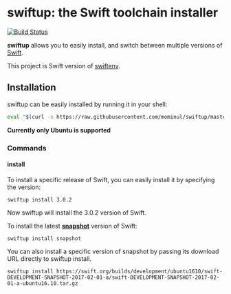 # swiftup: the Swift toolchain installer

[![Build Status](https://travis-ci.org/mominul/swiftup.svg?branch=master)](https://travis-ci.org/mominul/swiftup)

**swiftup** allows you to easily install, and switch between multiple versions of [Swift](https://swift.org/).

This project is Swift version of [swiftenv](https://github.com/kylef/swiftenv).

## Installation
swiftup can be easily installed by running it in your shell:
```bash
eval "$(curl -s https://raw.githubusercontent.com/mominul/swiftup/master/install.sh)"
```
**Currently only Ubuntu is supported**

### Commands
#### install
To install a specific release of Swift, you can easily install it by specifying the version:
```
swiftup install 3.0.2
```
Now swiftup will install the 3.0.2 version of Swift.

To install the latest [**snapshot**](https://swift.org/download/#snapshots) version of Swift:
```
swiftup install snapshot
```

You can also install a specific version of snapshot by passing its download URL directly to swiftup install.
```
swiftup install https://swift.org/builds/development/ubuntu1610/swift-DEVELOPMENT-SNAPSHOT-2017-02-01-a/swift-DEVELOPMENT-SNAPSHOT-2017-02-01-a-ubuntu16.10.tar.gz
```

